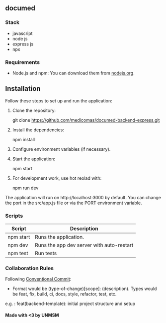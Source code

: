 ## documed

### Stack 

- javascript
- node js
- express js
- npx

### Requirements

- Node.js and npm: You can download them from [nodejs.org](https://nodejs.org/).

## Installation

Follow these steps to set up and run the application:

1. Clone the repository:

   git clone https://github.com/medicomas/documed-backend-express.git

2. Install the dependencies:

    npm install

3. Configure environment variables (if necessary).
4. Start the application:
    
    npm start

5. For development work, use hot reolad with: 

    npm run dev

The application will run on http://localhost:3000 by default. You can change the port in the src/app.js file or via the PORT environment variable.

### Scripts

| Script      | Description                                |
| ----------- | ------------------------------------------ |
| npm start   | Runs the application.                      |
| npm dev     | Runs the app dev server with auto-restart  |
| npm test    | Run tests                                  |


### Collaboration Rules

Following [Conventional Commit](https://www.conventionalcommits.org/en/v1.0.0/): 

- Format would be (type-of-change)[scope]: (description). 
Types would be feat, fix, build, ci, docs, style, refactor, test, etc.

e.g. :
feat(backend-template): initial project structure and setup




#### Made with <3 by UNMSM
